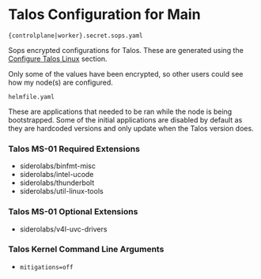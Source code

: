 # Talos Configuration for Main

`{controlplane|worker}.secret.sops.yaml`

Sops encrypted configurations for Talos. These are generated using the [Configure Talos Linux](https://www.talos.dev/v1.7/introduction/getting-started/#configure-talos-linux) section.

Only some of the values have been encrypted, so other users could see how my node(s) are configured.

`helmfile.yaml`

These are applications that needed to be ran while the node is being bootstrapped. Some of the initial applications are disabled by default as they are hardcoded versions and only update when the Talos version does.



### Talos MS-01 Required Extensions
- siderolabs/binfmt-misc
- siderolabs/intel-ucode
- siderolabs/thunderbolt
- siderolabs/util-linux-tools

### Talos MS-01 Optional Extensions
- siderolabs/v4l-uvc-drivers

### Talos Kernel Command Line Arguments
- `mitigations=off`
